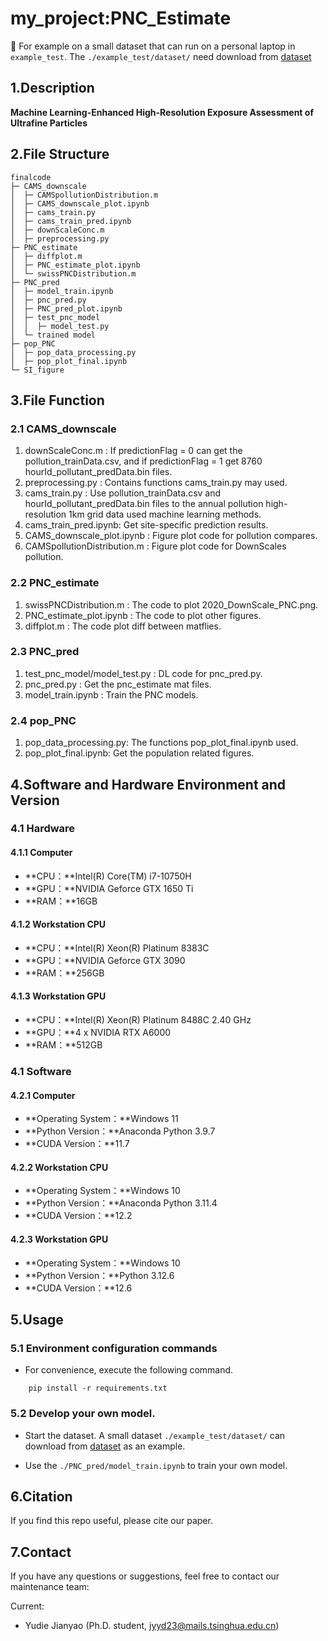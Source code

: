 <!--
 * @Author: JYYD jyyd23@mails.tsinghua.edu.cn
 * @Date: 2024-05-08 19:46:19
 * @LastEditors: JYYD jyyd23@mails.tsinghua.edu.cn
 * @LastEditTime: 2024-11-05 01:21:43
 * @FilePath: \PNC\code\finalcode\README.md
 * @Description: 
 * 
-->

# my_project:PNC_Estimate

:triangular_flag_on_post: For example on a small dataset that can run on a personal laptop in `example_test`. The `./example_test/dataset/` need download from [dataset](https://huggingface.co/jyyd23/PNC_Estimate/blob/main/dataset)

## 1.Description

**Machine Learning-Enhanced High-Resolution Exposure Assessment of Ultrafine Particles**

## 2.File Structure
```
finalcode
├─ CAMS_downscale
│  ├─ CAMSpollutionDistribution.m
│  ├─ CAMS_downscale_plot.ipynb
│  ├─ cams_train.py
│  ├─ cams_train_pred.ipynb
│  ├─ downScaleConc.m
│  ├─ preprocessing.py
├─ PNC_estimate
│  ├─ diffplot.m
│  ├─ PNC_estimate_plot.ipynb
│  └─ swissPNCDistribution.m
├─ PNC_pred
│  ├─ model_train.ipynb
│  ├─ pnc_pred.py
│  ├─ PNC_pred_plot.ipynb
│  ├─ test_pnc_model
│  │  ├─ model_test.py
│  └─ trained model
├─ pop_PNC
│  ├─ pop_data_processing.py
│  ├─ pop_plot_final.ipynb
└─ SI_figure

```

## 3.File Function

### 2.1 CAMS_downscale
1. downScaleConc.m : If predictionFlag = 0 can get the pollution_trainData.csv, and if predictionFlag = 1 get 8760 hourId_pollutant_predData.bin files.
2. preprocessing.py : Contains functions cams_train.py may used.
3. cams_train.py : Use pollution_trainData.csv and hourId_pollutant_predData.bin files to the annual pollution high-resolution 1km grid data used machine learning methods.
4. cams_train_pred.ipynb: Get site-specific prediction results.
5. CAMS_downscale_plot.ipynb : Figure plot code for pollution compares.
6. CAMSpollutionDistribution.m : Figure plot code for DownScales pollution.

### 2.2 PNC_estimate
1. swissPNCDistribution.m : The code to plot 2020_DownScale_PNC.png.
2. PNC_estimate_plot.ipynb : The code to plot other figures.
3. diffplot.m : The code plot diff between matflies.

### 2.3 PNC_pred
1.  test_pnc_model/model_test.py : DL code for pnc_pred.py.
2.  pnc_pred.py : Get the pnc_estimate mat files.
3.  model_train.ipynb : Train the PNC models.

### 2.4 pop_PNC
1. pop_data_processing.py: The functions pop_plot_final.ipynb used.
2. pop_plot_final.ipynb: Get the population related figures.


## 4.Software and Hardware Environment and Version

### 4.1 Hardware

#### 4.1.1 Computer
+ **CPU：**Intel(R) Core(TM) i7-10750H
+ **GPU：**NVIDIA Geforce GTX 1650 Ti
+ **RAM：**16GB

#### 4.1.2 Workstation CPU
+ **CPU：**Intel(R) Xeon(R) Platinum 8383C
+ **GPU：**NVIDIA Geforce GTX 3090
+ **RAM：**256GB

#### 4.1.3 Workstation GPU
+ **CPU：**Intel(R) Xeon(R) Platinum 8488C 2.40 GHz
+ **GPU：**4 x NVIDIA RTX A6000
+ **RAM：**512GB

### 4.1 Software

#### 4.2.1 Computer
* **Operating System：**Windows 11
* **Python Version：**Anaconda Python 3.9.7
* **CUDA Version：**11.7

#### 4.2.2 Workstation CPU
* **Operating System：**Windows 10
* **Python Version：**Anaconda Python 3.11.4
* **CUDA Version：**12.2

#### 4.2.3 Workstation GPU
* **Operating System：**Windows 10
* **Python Version：**Python 3.12.6
* **CUDA Version：**12.6

## 5.Usage

### 5.1 Environment configuration commands
- For convenience, execute the following command.

```
    pip install -r requirements.txt
```

### 5.2 Develop your own model.
- Start the dataset. A small dataset `./example_test/dataset/` can download from [dataset](https://huggingface.co/jyyd23/PNC_Estimate/blob/main/dataset) as an example.

- Use the `./PNC_pred/model_train.ipynb` to train your own model.


## 6.Citation

If you find this repo useful, please cite our paper.

## 7.Contact
If you have any questions or suggestions, feel free to contact our maintenance team:

Current:
- Yudie Jianyao (Ph.D. student, jyyd23@mails.tsinghua.edu.cn)
